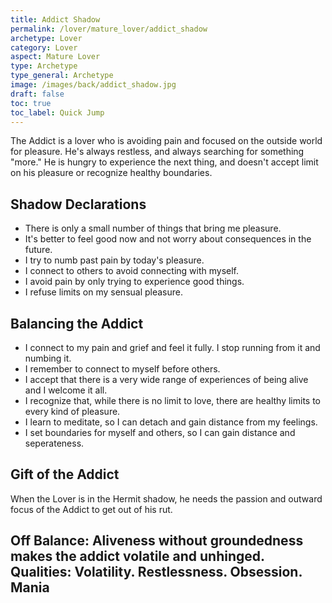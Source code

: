 ```yaml
---
title: Addict Shadow
permalink: /lover/mature_lover/addict_shadow
archetype: Lover
category: Lover
aspect: Mature Lover
type: Archetype
type_general: Archetype
image: /images/back/addict_shadow.jpg
draft: false
toc: true
toc_label: Quick Jump
---
```

 The Addict is a lover who is avoiding pain and focused on the outside world for pleasure. He's always restless, and always searching for something "more." He is hungry to experience the next thing, and doesn't accept limit on his pleasure or recognize healthy boundaries.  
  
  
## Shadow Declarations  
- There is only a small number of things that bring me pleasure.  
- It's better to feel good now and not worry about consequences in the future.  
- I try to numb past pain by today's pleasure.   
- I connect to others to avoid connecting with myself.  
- I avoid pain by only trying to experience good things.   
- I refuse limits on my sensual pleasure.  
  
  
## Balancing the Addict  
- I connect to my pain and grief and feel it fully. I stop running from it and numbing it.  
- I remember to connect to myself before others.  
- I accept that there is a very wide range of experiences of being alive and I welcome it all.  
- I recognize that, while there is no limit to love, there are healthy limits to every kind of pleasure.   
- I learn to meditate, so I can detach and gain distance from my feelings.  
- I set boundaries for myself and others, so I can gain distance and seperateness.  
  
  
## Gift of the Addict  
When the Lover is in the Hermit shadow, he needs the passion and outward focus of the Addict to get out of his rut.  
  
**Off Balance:** Aliveness without groundedness makes the addict volatile and unhinged.  
**Qualities:** Volatility. Restlessness. Obsession. Mania
---
